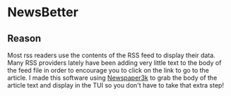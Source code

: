 # NewsBetter
## Reason
Most rss readers use the contents of the RSS feed to display their data. Many RSS providers lately have been adding very little text to the body of the feed file in order to encourage you to click on the link to go to the article. I made this software using [Newspaper3k](https://newspaper.readthedocs.io/en/latest/) to grab the body of the article text and display in the TUI so you don't have to take that extra step! 
